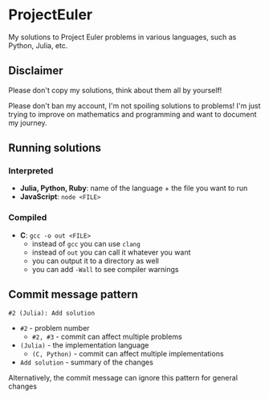 # ProjectEuler

My solutions to Project Euler problems in various languages, such as Python, Julia, etc.

## Disclaimer

Please don't copy my solutions, think about them all by yourself!

Please don't ban my account, I'm not spoiling solutions to problems! I'm just trying to improve on mathematics and programming and want to document my journey.

## Running solutions

### Interpreted

-   **Julia, Python, Ruby**: name of the language + the file you want to run
-   **JavaScript**: `node <FILE>`

### Compiled

-   **C**: `gcc -o out <FILE>`
    -   instead of `gcc` you can use `clang`
    -   instead of `out` you can call it whatever you want
    -   you can output it to a directory as well
    -   you can add `-Wall` to see compiler warnings

## Commit message pattern

`#2 (Julia): Add solution`

-   `#2` - problem number
    -   `#2, #3` - commit can affect multiple problems
-   `(Julia)` - the implementation language
    -   `(C, Python)` - commit can affect multiple implementations
-   `Add solution` - summary of the changes

Alternatively, the commit message can ignore this pattern for general changes
